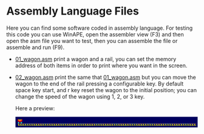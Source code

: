 # Assembly Language Files

Here you can find some software coded in assembly language. For testing this code you can use WinAPE, open the assembler view (F3) and then open the asm file you want to test, then you can assemble the file or assemble and run (F9).

- [01_wagon.asm](01_wagon.asm) print a wagon and a rail, you can set the memory address of both items in order to print where you want in the screen.

- [02_wagon.asm](02_wagon.asm) print the same that [01_wagon.asm](01_wagon.asm) but you can move the wagon to the end of the rail pressing a configurable key. By default space key start, and r key reset the wagon to the initial position; you can change the speed of the wagon using 1, 2, or 3 key.

  Here a preview:
  
  ![02_wagon.gif](doc/02_wagon.gif)
